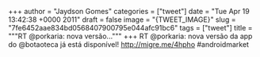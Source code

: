 
+++
author = "Jaydson Gomes"
categories = ["tweet"]
date = "Tue Apr 19 13:42:38 +0000 2011"
draft = false
image = "{TWEET_IMAGE}"
slug = "7fe6452aae834bd0568407900795e044afc91bc6"
tags = ["tweet"]
title = """RT @porkaria: nova versão..."""
+++
RT @porkaria: nova versão da app do @botaoteca já está disponível! http://migre.me/4hpho #androidmarket
